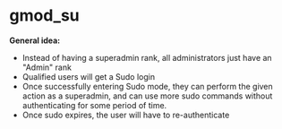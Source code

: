 # gmod_su

**General idea:**
 - Instead of having a superadmin rank, all administrators just have an "Admin" rank
 - Qualified users will get a Sudo login
 - Once successfully entering Sudo mode, they can perform the given action as a superadmin, and can use more sudo commands without authenticating for some period of time.
 - Once sudo expires, the user will have to re-authenticate
